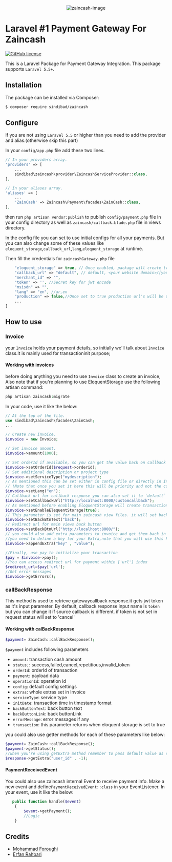 <p align="center"><img src="https://s20.picofile.com/file/8442506218/unnamed_removebg_preview.png?raw=true" alt="zaincash-image"></p>

# Laravel #1 Payment Gateway For Zaincash
<a href="https://github.com/sindibad-git/sindibad-git/blob/master/LICENSE"><img alt="GitHub license" src="https://img.shields.io/github/license/sindibad-git/sindibad-git"></a>


This is a Laravel Package for Payment Gateway Integration. This package supports `Laravel 5.5+`.

## Installation
The package can be installed via Composer:
``` bash
$ composer require sindibad/zaincash
```

## Configure
If you are not using `Laravel 5.5` or higher than you need to add the provider and alias.(otherwise skip this part)

In your `config/app.php` file add these two lines.

```php
// In your providers array.
'providers' => [
    ...
    sindibad\zaincash\provider\ZaincashServiceProvider::class,
],

// In your aliases array.
'aliases' => [
    ...
    'ZainCash' => Zaincash\Payment\facades\ZainCash::class,
],
```

then run `php artisan vendor:publish` to publish `config/payment.php` file in your config directory as well as `zaincash/callback.blade.php` file in views directory.

In the config file you can set to use initial configs for all your payments. But you can also change some of these values like `eloquent_storage`,`callback_url`,`lang`,`eloquent_storage` at runtime.

Then fill the credentials for `zaincashGateway.php` file 

```php  
    "eloquent_storage" => true, // Once enabled, package will create transaction_zaincash table(through zaincash:migrate command) and fill it's values when new transaction is submitted
    "callback_url" => "default", // default, <your website domain>/[your custom segment] for callback response
    "merchant_id" => "",
    "token" => '', //Secret key for jwt encode
    "msisdn" => "",
    "lang" => "en", //ar,en
    "production" => false,//Once set to true production url's will be used otherwise test url's are consumed
    ...
]
```
## How to use

### Invoice
your `Invoice` holds your payment details, so initially we'll talk about `Invoice` class.It is mainly used for transactioninit purpose;

#### Working with invoices

before doing anything you need to use `Invoice` class to create an invoice,
Also note that if you're planning to use EloquentStorage use the following artisan command:
```php
php artisan zaincash:migrate
```

In your code, use it like the below:

```php
// At the top of the file.
use sindibad\zaincash\facades\ZainCash;
...

// Create new invoice.
$invoice = new Invoice;

// Set invoice amount.
$invoice->amount(1000);

// Set orderId if available, so you can get the value back on callback
$invoice->setOrderId($request->orderid);
// Set additional description or project type
$invoice->setServiceType("mydescription");
// As mentioned this can be set either in config file or directly in Invoice accessor 
// !Note that once you set it here this will be priority and not the config file values
$invoice->setLang("en");
// Callback url for callback response you can also set it to `default` for testing etc.
$invoice->setCallbackUrl("http://localhost:8000/customcallback");
// As mentioned before enabling EloquentStorage will create transaction_zaincash table inside your main db with transaction records
$invoice->setEnableElequentStorage(true);
// This parameter is set for main zaincash view files. it will set back button text
$invoice->setBackBtnText("back");
// Redirect url for main views back button
$invoice->setBackBtnUrl("http://localhost:8000/");
// you could also add extra parameters to invoice and get them back in callback response 
//you need to define a key for your Extra,note that you will use this key to receive your extra in callback
$invoice->appendExtra("key" , "value");

//Finally, use pay to initialize your transaction 
$pay = $invoice->pay();
//You can access redirect url for payment within ['url'] index 
$redirect_url=$pay['url'];
//Get error messages
$invoice->getErrors();
```

### callBackResponse
This method is used to retrieve gatewaycallback response.it gets jwt token  as it's input parameter.
By default, callback response input name is `token` but you can change it if source callback is different.
if token is not set in request status will set to 'cancel'

#### Working with calBackResponse

```php
$payment= ZainCash::callBackResponse();
```
`$payment` includes following parameters

- `amount`: transaction cash amount
- `status;`: success,failed,cancel,repetitious,invalid_token
- `orderId`: orderId of transaction
- `payment`: payload data
- `operationId`: operation id 
- `config`: default config settings
- `extras`: whole extras set in Invoice
- `serviceType`: service type
- `initDate`: transaction time in timestamp format
- `backButtonText`: back button text 
- `backButtonLink`: back buttonLink
- `errorMessage`: error messages if any
- `transaction`: this parameter returns when eloquent storage is set to true

you could also use getter methods for each of these parameters like below:

```php
$payment= ZainCash::callBackResponse();
$payment->getStatus();
//when you're using getExtra method remember to pass default value as second parameter even tough it is optional
$response->getExtra("user_id" , -1);
```
#### PaymentReceivedEvent
You could also use zaincash internal Event to receive payment info.
Make a new event and define`PaymentReceivedEvent::class` in your EventListener.
In your event, use it like the below:

```php
   public function handle($event)
    {
        $event->getPayment();
        //Logic
    }
```
## Credits

- [Mohammad Foroughi][link-author-1]
- [Erfan Rahbari][link-author-2]

[link-author-1]: https://github.com/foroughi1380/
[link-author-2]: https://github.com/erfanrhb
